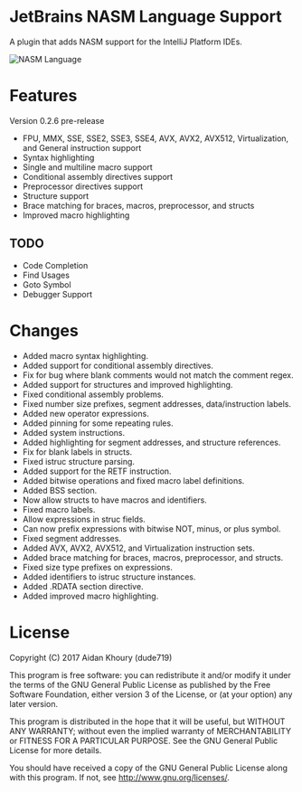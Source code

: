 # JetBrains NASM Language Support

A plugin that adds NASM support for the IntelliJ Platform IDEs.

![NASM Language](http://i.imgur.com/0BW2jL7.png "NASM Language Preview")

# Features

Version 0.2.6 pre-release
- FPU, MMX, SSE, SSE2, SSE3, SSE4, AVX, AVX2, AVX512, Virtualization, and General instruction support
- Syntax highlighting
- Single and multiline macro support
- Conditional assembly directives support
- Preprocessor directives support
- Structure support
- Brace matching for braces, macros, preprocessor, and structs
- Improved macro highlighting

## TODO
- Code Completion
- Find Usages
- Goto Symbol
- Debugger Support

# Changes

- Added macro syntax highlighting.
- Added support for conditional assembly directives.
- Fix for bug where blank comments would not match the comment regex.
- Added support for structures and improved highlighting.
- Fixed conditional assembly problems.
- Fixed number size prefixes, segment addresses, data/instruction labels.
- Added new operator expressions.
- Added pinning for some repeating rules.
- Added system instructions.
- Added highlighting for segment addresses, and structure references.
- Fix for blank labels in structs.
- Fixed istruc structure parsing.
- Added support for the RETF instruction.
- Added bitwise operations and fixed macro label definitions.
- Added BSS section.
- Now allow structs to have macros and identifiers.
- Fixed macro labels.
- Allow expressions in struc fields.
- Can now prefix expressions with bitwise NOT, minus, or plus symbol.
- Fixed segment addresses.
- Added AVX, AVX2, AVX512, and Virtualization instruction sets.
- Added brace matching for braces, macros, preprocessor, and structs.
- Fixed size type prefixes on expressions.
- Added identifiers to istruc structure instances.
- Added .RDATA section directive.
- Added improved macro highlighting.

# License

Copyright (C) 2017 Aidan Khoury (dude719)

This program is free software: you can redistribute it and/or modify it under the terms of the GNU General Public License as published by the Free Software Foundation, either version 3 of the License, or (at your option) any later version.

This program is distributed in the hope that it will be useful, but WITHOUT ANY WARRANTY; without even the implied warranty of MERCHANTABILITY or FITNESS FOR A PARTICULAR PURPOSE. See the GNU General Public License for more details.

You should have received a copy of the GNU General Public License along with this program. If not, see http://www.gnu.org/licenses/.
